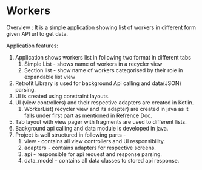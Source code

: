 # Workers
Overview : It is a simple application showing list of workers in different form given API url to get data.

Application features:
1. Application shows workers list in following two format in different tabs
    1. Simple List - shows name of workers in a recycler view
    2. Section list - show name of workers categorised by their role in expandable list view
2. Retrofit Library is used for background Api calling  and data(JSON) parsing.
3. UI is created using constraint layouts.
4. UI (view controllers) and their respective adapters are created in Kotlin.
    1. WorkerList( recycler view and its adapter) are created in java as it falls under first part as mentioned in Refrence Doc.
5. Tab layout with view pager with fragments are used to  different lists.
6. Background api calling and data module is developed in java.
7. Project is well structured in following parts - 
    1. view - contains all view controllers and UI responsibility.
    2. adapters - contains adapters for respective screens.
    3. api - responsible for api request and response parsing.
    4. data_model - contains all data classes to stored api response.
